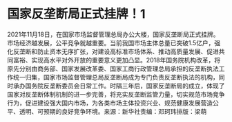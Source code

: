 # 国家反垄断局正式挂牌！1

2021年11月18日，在国家市场监督管理总局办公大楼，国家反垄断局正式挂牌。市场经济越发展，公平竞争就越重要。当前我国市场主体总量已突破1.5亿户，强化反垄断和防止资本无序扩张，对建设高标准市场体系、推动高质量发展、促进共同富裕、实现高水平对外开放的重要意义更加凸显。2018年国务院机构改革，将原先分别由商务部、国家发展改革委、国家工商行政管理总局承担的反垄断执法工作统一归集，国家市场监督管理总局反垄断局成为专门负责反垄断执法的机构，同时承办国务院反垄断委员会日常工作。时隔三年后，国家反垄断局的成立，体现了国家对反垄断体制机制的进一步完善，将充实反垄断监管力量，切实规范市场竞争行为，促进建设强大国内市场，为各类市场主体投资兴业、规范健康发展营造公平、透明、可预期的良好竞争环境。来源：新华社责编：邓珂玮排版：梁萌


